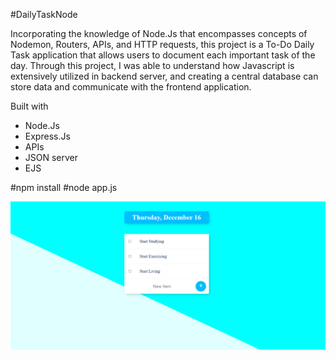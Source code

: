 #DailyTaskNode

Incorporating the knowledge of Node.Js that encompasses concepts of Nodemon, Routers, APIs, and HTTP requests, this project is a To-Do Daily Task application that allows users to document each important task of the day. Through this project, I was able to understand how Javascript is extensively utilized in backend server, and creating a central database can store data and communicate with the frontend application.

Built with
- Node.Js
- Express.Js
- APIs
- JSON server
- EJS

#npm install 
#node app.js

![](images/image.png)
